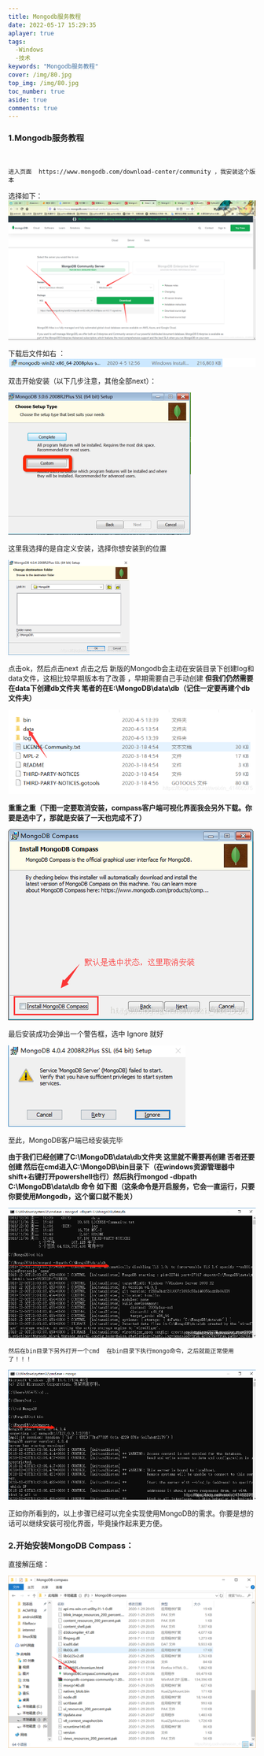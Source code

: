 ```yaml
---
title: Mongodb服务教程
date: 2022-05-17 15:29:35
aplayer: true
tags:
  -Windows
  -技术
keywords: "Mongodb服务教程"
cover: /img/80.jpg
top_img: /img/80.jpg
toc_number: true
aside: true
comments: true
---
```

### 1.Mongodb服务教程

​    

    进入页面  https://www.mongodb.com/download-center/community ，我安装这个版本

选择如下：![](/./img/mon/20200405141039793.png)

   下载后文件如右 ： ![](/./img/mon/20200405141118829.png)

   双击开始安装（以下几步注意，其他全部next）：

<img src="/./img/mon/20200405141302768.png" style="zoom:50%;" />

 这里我选择的是自定义安装，选择你想安装到的位置

<img src="/./img/mon/20200405141441759.png" style="zoom:50%;" />

 点击ok，然后点击next 点击之后 新版的Mongodb会主动在安装目录下创建log和data文件，这相比较早期版本有了改善 ，早期需要自己手动创建  **但我们仍然需要在data下创建db文件夹   笔者的在E:\MongoDB\data\db（记住一定要再建个db文件夹）**

![](/./img/mon/20200405141711725.png)

 **重重之重（下图一定要取消安装，compass客户端可视化界面我会另外下载。你要是选中了，那就是安装了一天也完成不了）**

![](/./img/mon/20200405141917239.png)

 最后安装成功会弹出一个警告框，选中 Ignore 就好

![](/./img/mon/2020040514190079.png)

 至此，MongoDB客户端已经安装完毕

**由于我们已经创建了C:\MongoDB\data\db文件夹  这里就不需要再创建  否者还要创建  然后在cmd进入C:\MongoDB\bin目录下（在windows资源管理器中shift+右键打开powershell也行）然后执行mongod -dbpath C:\MongoDB\data\db 命令  如下图（这条命令是开启服务，它会一直运行，只要你要使用Mongodb，这个窗口就不能关）**

![](/./img/mon/20200405142808709.png)


    然后在bin目录下另外打开一个cmd  在bin目录下执行mongo命令，之后就能正常使用了！！！

![](/./img/mon/20200405143056560.png)



 正如你所看到的，以上步骤已经可以完全实现使用MongoDB的需求。你要是想的话可以继续安装可视化界面，毕竟操作起来更方便。

### 2.开始安装MongoDB Compass：

直接解压缩：

![](/./img/mon/20200405144015752.png)


